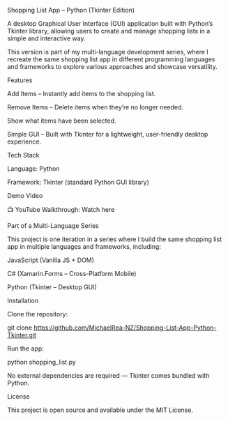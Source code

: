 Shopping List App – Python (Tkinter Edition)

A desktop Graphical User Interface (GUI) application built with Python’s Tkinter library, allowing users to create and manage shopping lists in a simple and interactive way.

This version is part of my multi-language development series, where I recreate the same shopping list app in different programming languages and frameworks to explore various approaches and showcase versatility.

Features

Add Items – Instantly add items to the shopping list.

Remove Items – Delete items when they’re no longer needed.

Show what items have been selected.

Simple GUI – Built with Tkinter for a lightweight, user-friendly desktop experience.

Tech Stack

Language: Python

Framework: Tkinter (standard Python GUI library)

Demo Video

📺 YouTube Walkthrough: Watch here

Part of a Multi-Language Series

This project is one iteration in a series where I build the same shopping list app in multiple languages and frameworks, including:

JavaScript (Vanilla JS + DOM)

C# (Xamarin.Forms – Cross-Platform Mobile)

Python (Tkinter – Desktop GUI)


Installation

Clone the repository:

git clone https://github.com/MichaelRea-NZ/Shopping-List-App-Python-Tkinter.git


Run the app:

python shopping_list.py


No external dependencies are required — Tkinter comes bundled with Python.

License

This project is open source and available under the MIT License.
